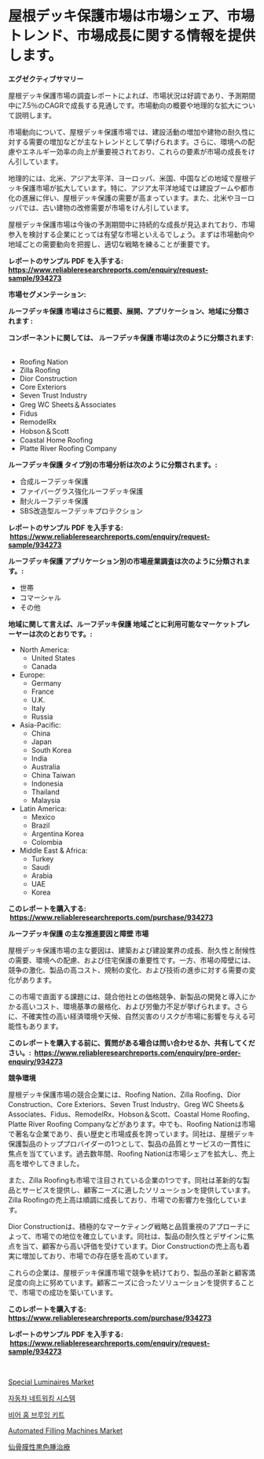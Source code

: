 <p><h1>屋根デッキ保護市場は市場シェア、市場トレンド、市場成長に関する情報を提供します。</h1></p><p><strong>エグゼクティブサマリー</strong></p>
<p><p>屋根デッキ保護市場の調査レポートによれば、市場状況は好調であり、予測期間中に7.5％のCAGRで成長する見通しです。市場動向の概要や地理的な拡大について説明します。</p><p>市場動向について、屋根デッキ保護市場では、建設活動の増加や建物の耐久性に対する需要の増加などが主なトレンドとして挙げられます。さらに、環境への配慮やエネルギー効率の向上が重要視されており、これらの要素が市場の成長をけん引しています。</p><p>地理的には、北米、アジア太平洋、ヨーロッパ、米国、中国などの地域で屋根デッキ保護市場が拡大しています。特に、アジア太平洋地域では建設ブームや都市化の進展に伴い、屋根デッキ保護の需要が高まっています。また、北米やヨーロッパでは、古い建物の改修需要が市場をけん引しています。</p><p>屋根デッキ保護市場は今後の予測期間中に持続的な成長が見込まれており、市場参入を検討する企業にとっては有望な市場といえるでしょう。まずは市場動向や地域ごとの需要動向を把握し、適切な戦略を練ることが重要です。</p></p>
<p><strong>レポートのサンプル PDF を入手する: <a href="https://www.reliableresearchreports.com/enquiry/request-sample/934273">https://www.reliableresearchreports.com/enquiry/request-sample/934273</a></strong></p>
<p><strong>市場セグメンテーション:</strong></p>
<p><strong> ルーフデッキ保護 市場はさらに概要、展開、アプリケーション、地域に分類されます :</strong></p>
<p><strong>コンポーネントに関しては、 ルーフデッキ保護 市場は次のように分類されます: &nbsp;</strong></p>
<p><ul><li>Roofing Nation</li><li>Zilla Roofing</li><li>Dior Construction</li><li>Core Exteriors</li><li>Seven Trust Industry</li><li>Greg WC Sheets＆Associates</li><li>Fidus</li><li>RemodelRx</li><li>Hobson＆Scott</li><li>Coastal Home Roofing</li><li>Platte River Roofing Company</li></ul></p>
<p><strong> ルーフデッキ保護 タイプ別の市場分析は次のように分類されます。:</strong></p>
<p><ul><li>合成ルーフデッキ保護</li><li>ファイバーグラス強化ルーフデッキ保護</li><li>耐火ルーフデッキ保護</li><li>SBS改造型ルーフデッキプロテクション</li></ul></p>
<p><strong>レポートのサンプル PDF を入手する: &nbsp;<a href="https://www.reliableresearchreports.com/enquiry/request-sample/934273">https://www.reliableresearchreports.com/enquiry/request-sample/934273</a></strong></p>
<p><strong> ルーフデッキ保護 アプリケーション別の市場産業調査は次のように分類されます。:</strong></p>
<p><ul><li>世帯</li><li>コマーシャル</li><li>その他</li></ul></p>
<p><strong>地域に関して言えば、ルーフデッキ保護 地域ごとに利用可能なマーケットプレーヤーは次のとおりです。:</strong></p>
<p><ul>
    <li>
        North America:
        <ul>
            <li>United States</li>
            <li>Canada</li>
        </ul>
    </li>
    <li>
        Europe:
        <ul>
            <li>Germany</li>
            <li>France</li>
            <li>U.K.</li>
            <li>Italy</li>
            <li>Russia</li>
        </ul>
    </li>
    <li>
        Asia-Pacific:
        <ul>
            <li>China</li>
            <li>Japan</li>
            <li>South Korea</li>
            <li>India</li>
            <li>Australia</li>
            <li>China Taiwan</li>
            <li>Indonesia</li>
            <li>Thailand</li>
            <li>Malaysia</li>
        </ul>
    </li>
    <li>
        Latin America:
        <ul>
            <li>Mexico</li>
            <li>Brazil</li>
            <li>Argentina Korea</li>
            <li>Colombia</li>
        </ul>
    </li>
    <li>
        Middle East & Africa:
        <ul>
            <li>Turkey</li>
            <li>Saudi</li>
            <li>Arabia</li>
            <li>UAE</li>
            <li>Korea</li>
        </ul>
    </li>
    </ul></p>
<p><strong>このレポートを購入する: &nbsp;<a href="https://www.reliableresearchreports.com/purchase/934273">https://www.reliableresearchreports.com/purchase/934273</a></strong></p>
<p><strong>ルーフデッキ保護 の主な推進要因と障壁 市場</strong></p>
<p><p>屋根デッキ保護市場の主な要因は、建築および建設業界の成長、耐久性と耐候性の需要、環境への配慮、および住宅保護の重要性です。一方、市場の障壁には、競争の激化、製品の高コスト、規制の変化、および技術の進歩に対する需要の変化があります。</p><p>この市場で直面する課題には、競合他社との価格競争、新製品の開発と導入にかかる高いコスト、環境基準の厳格化、および労働力不足が挙げられます。さらに、不確実性の高い経済環境や天候、自然災害のリスクが市場に影響を与える可能性もあります。</p></p>
<p><strong>このレポートを購入する前に、質問がある場合は問い合わせるか、共有してください。:&nbsp; <a href="https://www.reliableresearchreports.com/enquiry/pre-order-enquiry/934273">https://www.reliableresearchreports.com/enquiry/pre-order-enquiry/934273</a></strong></p>
<p><strong>競争環境</strong></p>
<p><p>屋根デッキ保護市場の競合企業には、Roofing Nation、Zilla Roofing、Dior Construction、Core Exteriors、Seven Trust Industry、Greg WC Sheets＆Associates、Fidus、RemodelRx、Hobson＆Scott、Coastal Home Roofing、Platte River Roofing Companyなどがあります。中でも、Roofing Nationは市場で著名な企業であり、長い歴史と市場成長を誇っています。同社は、屋根デッキ保護製品のトッププロバイダーの1つとして、製品の品質とサービスの一貫性に焦点を当てています。過去数年間、Roofing Nationは市場シェアを拡大し、売上高を増やしてきました。</p><p>また、Zilla Roofingも市場で注目されている企業の1つです。同社は革新的な製品とサービスを提供し、顧客ニーズに適したソリューションを提供しています。Zilla Roofingの売上高は順調に成長しており、市場での影響力を強化しています。</p><p>Dior Constructionは、積極的なマーケティング戦略と品質重視のアプローチによって、市場での地位を確立しています。同社は、製品の耐久性とデザインに焦点を当て、顧客から高い評価を受けています。Dior Constructionの売上高も着実に増加しており、市場での存在感を高めています。</p><p>これらの企業は、屋根デッキ保護市場で競争を続けており、製品の革新と顧客満足度の向上に努めています。顧客ニーズに合ったソリューションを提供することで、市場での成功を築いています。</p></p>
<p><strong>このレポートを購入する: &nbsp; <a href="https://www.reliableresearchreports.com/purchase/934273">https://www.reliableresearchreports.com/purchase/934273</a></strong></p>
<p><strong>レポートのサンプル PDF を入手する: &nbsp;<a href="https://www.reliableresearchreports.com/enquiry/request-sample/934273">https://www.reliableresearchreports.com/enquiry/request-sample/934273</a></strong><strong></strong></p>
<p>&nbsp;</p>
<p><p><a href="https://github.com/CliffMedina6/Market-Research-Report-List-3/blob/main/special-luminaires-market.md">Special Luminaires Market</a></p><p><a href="https://github.com/vsr06p4p49/Market-Research-Report-List-1/blob/main/7371880184437.md">자동차 네트워킹 시스템</a></p><p><a href="https://medium.com/@alphonsoramon0t5yrz6hwr89/%EB%A7%A5%EC%A3%BC-%ED%99%88-%EC%96%91%EC%A1%B0-%ED%82%A4%ED%8A%B8-%EC%8B%9C%EC%9E%A5-%EC%A1%B0%EC%82%AC-%EB%B3%B4%EA%B3%A0%EC%84%9C-%EA%B7%B8-%EC%97%AD%EC%82%AC-%EB%B0%8F-2024%EB%85%84%EB%B6%80%ED%84%B0-2031%EB%85%84%EA%B9%8C%EC%A7%80%EC%9D%98-%EC%98%88%EC%B8%A1-39be9d941504">비어 홈 브루잉 키트</a></p><p><a href="https://skillful-vermicelli-b89.notion.site/Automated-Filling-Machines-Market-with-the-goal-of-estimating-the-market-size-and-future-growth-pote-08893645dc0041da9ee1e4e0cc07d85c">Automated Filling Machines Market</a></p><p><a href="https://medium.com/@ashman753/%E3%82%A2%E3%82%AF%E3%83%A9%E3%83%AB%E3%83%AC%E3%83%B3%E3%83%81%E3%82%AE%E3%83%8A%E3%82%B9%E3%83%A1%E3%83%A9%E3%83%8E%E3%83%BC%E3%83%9E%E6%B2%BB%E7%99%82%E5%B8%82%E5%A0%B4-%E3%82%BF%E3%82%A4%E3%83%97-%E3%82%A2%E3%83%97%E3%83%AA%E3%82%B1%E3%83%BC%E3%82%B7%E3%83%A7%E3%83%B3-%E5%9C%B0%E7%90%86%E3%81%AB%E3%82%88%E3%82%8B%E5%8C%85%E6%8B%AC%E7%9A%84%E3%81%AA%E8%A9%95%E4%BE%A1-ea6007451b03">仙骨膜性黒色腫治療</a></p></p>